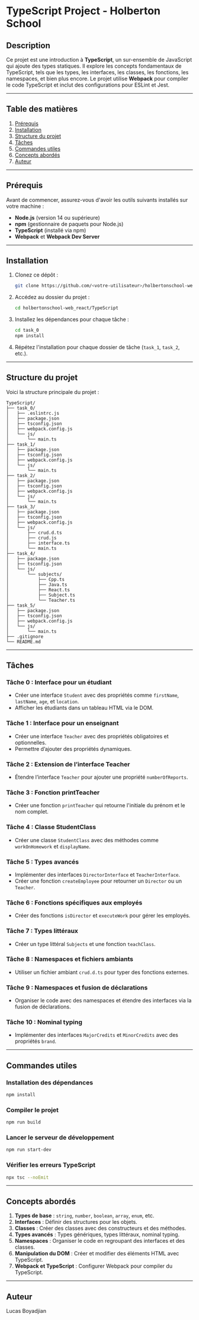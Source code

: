 # TypeScript Project - Holberton School

## Description

Ce projet est une introduction à **TypeScript**, un sur-ensemble de JavaScript qui ajoute des types statiques. Il explore les concepts fondamentaux de TypeScript, tels que les types, les interfaces, les classes, les fonctions, les namespaces, et bien plus encore. Le projet utilise **Webpack** pour compiler le code TypeScript et inclut des configurations pour ESLint et Jest.

---

## Table des matières

1. [Prérequis](#prérequis)
2. [Installation](#installation)
3. [Structure du projet](#structure-du-projet)
4. [Tâches](#tâches)
5. [Commandes utiles](#commandes-utiles)
6. [Concepts abordés](#concepts-abordés)
7. [Auteur](#auteur)

---

## Prérequis

Avant de commencer, assurez-vous d'avoir les outils suivants installés sur votre machine :

- **Node.js** (version 14 ou supérieure)
- **npm** (gestionnaire de paquets pour Node.js)
- **TypeScript** (installé via npm)
- **Webpack** et **Webpack Dev Server**

---

## Installation

1. Clonez ce dépôt :
   ```bash
   git clone https://github.com/<votre-utilisateur>/holbertonschool-web_react.git
   ```

2. Accédez au dossier du projet :
   ```bash
   cd holbertonschool-web_react/TypeScript
   ```

3. Installez les dépendances pour chaque tâche :
   ```bash
   cd task_0
   npm install
   ```

4. Répétez l'installation pour chaque dossier de tâche (`task_1`, `task_2`, etc.).

---

## Structure du projet

Voici la structure principale du projet :

```plaintext
TypeScript/
├── task_0/
│   ├── .eslintrc.js
│   ├── package.json
│   ├── tsconfig.json
│   ├── webpack.config.js
│   └── js/
│       └── main.ts
├── task_1/
│   ├── package.json
│   ├── tsconfig.json
│   ├── webpack.config.js
│   └── js/
│       └── main.ts
├── task_2/
│   ├── package.json
│   ├── tsconfig.json
│   ├── webpack.config.js
│   └── js/
│       └── main.ts
├── task_3/
│   ├── package.json
│   ├── tsconfig.json
│   ├── webpack.config.js
│   └── js/
│       ├── crud.d.ts
│       ├── crud.js
│       ├── interface.ts
│       └── main.ts
├── task_4/
│   ├── package.json
│   ├── tsconfig.json
│   └── js/
│       └── subjects/
│           ├── Cpp.ts
│           ├── Java.ts
│           ├── React.ts
│           ├── Subject.ts
│           └── Teacher.ts
├── task_5/
│   ├── package.json
│   ├── tsconfig.json
│   ├── webpack.config.js
│   └── js/
│       └── main.ts
├── .gitignore
└── README.md
```

---

## Tâches

### **Tâche 0 : Interface pour un étudiant**
- Créer une interface `Student` avec des propriétés comme `firstName`, `lastName`, `age`, et `location`.
- Afficher les étudiants dans un tableau HTML via le DOM.

### **Tâche 1 : Interface pour un enseignant**
- Créer une interface `Teacher` avec des propriétés obligatoires et optionnelles.
- Permettre d’ajouter des propriétés dynamiques.

### **Tâche 2 : Extension de l’interface Teacher**
- Étendre l’interface `Teacher` pour ajouter une propriété `numberOfReports`.

### **Tâche 3 : Fonction printTeacher**
- Créer une fonction `printTeacher` qui retourne l'initiale du prénom et le nom complet.

### **Tâche 4 : Classe StudentClass**
- Créer une classe `StudentClass` avec des méthodes comme `workOnHomework` et `displayName`.

### **Tâche 5 : Types avancés**
- Implémenter des interfaces `DirectorInterface` et `TeacherInterface`.
- Créer une fonction `createEmployee` pour retourner un `Director` ou un `Teacher`.

### **Tâche 6 : Fonctions spécifiques aux employés**
- Créer des fonctions `isDirector` et `executeWork` pour gérer les employés.

### **Tâche 7 : Types littéraux**
- Créer un type littéral `Subjects` et une fonction `teachClass`.

### **Tâche 8 : Namespaces et fichiers ambiants**
- Utiliser un fichier ambiant `crud.d.ts` pour typer des fonctions externes.

### **Tâche 9 : Namespaces et fusion de déclarations**
- Organiser le code avec des namespaces et étendre des interfaces via la fusion de déclarations.

### **Tâche 10 : Nominal typing**
- Implémenter des interfaces `MajorCredits` et `MinorCredits` avec des propriétés `brand`.

---

## Commandes utiles

### **Installation des dépendances**
```bash
npm install
```

### **Compiler le projet**
```bash
npm run build
```

### **Lancer le serveur de développement**
```bash
npm run start-dev
```

### **Vérifier les erreurs TypeScript**
```bash
npx tsc --noEmit
```

---

## Concepts abordés

1. **Types de base** : `string`, `number`, `boolean`, `array`, `enum`, etc.
2. **Interfaces** : Définir des structures pour les objets.
3. **Classes** : Créer des classes avec des constructeurs et des méthodes.
4. **Types avancés** : Types génériques, types littéraux, nominal typing.
5. **Namespaces** : Organiser le code en regroupant des interfaces et des classes.
6. **Manipulation du DOM** : Créer et modifier des éléments HTML avec TypeScript.
7. **Webpack et TypeScript** : Configurer Webpack pour compiler du TypeScript.

---

## Auteur

Lucas Boyadjian
